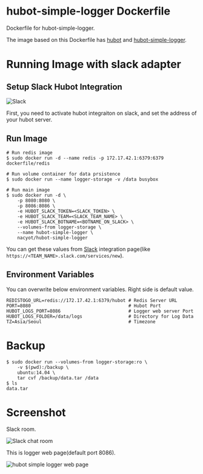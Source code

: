 # hubot-simple-logger Dockerfile

Dockerfile for hubot-simple-logger.

The image based on this Dockerfile has [hubot][hubot] and [hubot-simple-logger][logger].

[hubot]: https://github.com/github/hubot
[logger]: https://github.com/anarcher/hubot-simple-logger/

# Running Image with slack adapter

## Setup Slack Hubot Integration

![Slack](http://i.imgur.com/Kf6Yx4g.png)

First, you need to activate hubot integraiton on slack, and set the address of your hubot server.

## Run Image

```
# Run redis image
$ sudo docker run -d --name redis -p 172.17.42.1:6379:6379 dockerfile/redis

# Run volume container for data prsistence
$ sudo docker run --name logger-storage -v /data busybox

# Run main image
$ sudo docker run -d \
    -p 8080:8080 \
    -p 8086:8086 \
    -e HUBOT_SLACK_TOKEN=<SLACK_TOKEN> \
    -e HUBOT_SLACK_TEAM=<SLACK_TEAM_NAME> \
    -e HUBOT_SLACK_BOTNAME=<BOTNAME_ON_SLACK> \
    --volumes-from logger-storage \
    --name hubot-simple-logger \
    nacyot/hubot-simple-logger
```

You can get these values from [Slack][slack] integration page(like `https://<TEAM_NAME>.slack.com/services/new`).

[slack]: http://slack.com

## Environment Variables

You can overwrite below environment variables. Right side is default value.

```
REDISTOGO_URL=redis://172.17.42.1:6379/hubot # Redis Server URL
PORT=8080                                    # Hubot Port
HUBOT_LOGS_PORT=8086                         # Logger web server Port
HUBOT_LOGS_FOLDER=/data/logs                 # Directory for Log Data
TZ=Asia/Seoul                                # Timezone
```

# Backup

```
$ sudo docker run --volumes-from logger-storage:ro \
    -v $(pwd):/backup \
    ubuntu:14.04 \
    tar cvf /backup/data.tar /data
$ ls
data.tar
```

# Screenshot

Slack room.

![Slack chat room](http://i.imgur.com/JdXxc6s.png)

This is logger web page(default port 8086).

![hubot simple logger web page](http://i.imgur.com/R4C83jf.png)

